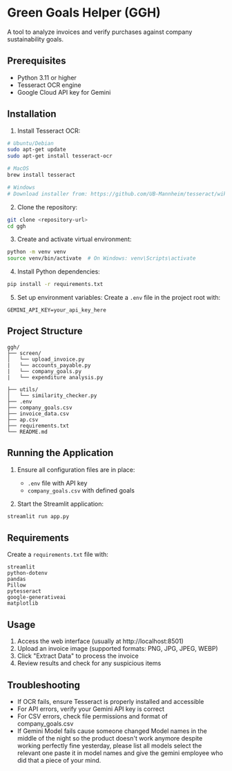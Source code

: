 # Green Goals Helper (GGH)

A tool to analyze invoices and verify purchases against company sustainability goals.

## Prerequisites

- Python 3.11 or higher
- Tesseract OCR engine
- Google Cloud API key for Gemini

## Installation

1. Install Tesseract OCR:
```bash
# Ubuntu/Debian
sudo apt-get update
sudo apt-get install tesseract-ocr

# MacOS
brew install tesseract

# Windows
# Download installer from: https://github.com/UB-Mannheim/tesseract/wiki
```

2. Clone the repository:
```bash
git clone <repository-url>
cd ggh
```

3. Create and activate virtual environment:
```bash
python -m venv venv
source venv/bin/activate  # On Windows: venv\Scripts\activate
```

4. Install Python dependencies:
```bash
pip install -r requirements.txt
```

5. Set up environment variables:
Create a `.env` file in the project root with:
```
GEMINI_API_KEY=your_api_key_here
```

## Project Structure

```
ggh/
├── screen/
│   └── upload_invoice.py
|   └── accounts_payable.py
|   └── company_goals.py
|   └── expenditure analysis.py

├── utils/
│   └── similarity_checker.py
├── .env
├── company_goals.csv
├── invoice_data.csv
├── ap.csv
├── requirements.txt
└── README.md
```

## Running the Application

1. Ensure all configuration files are in place:
   - `.env` file with API key
   - `company_goals.csv` with defined goals

2. Start the Streamlit application:
```bash
streamlit run app.py
```

## Requirements

Create a `requirements.txt` file with:
```
streamlit
python-dotenv
pandas
Pillow
pytesseract
google-generativeai
matplotlib
```

## Usage

1. Access the web interface (usually at http://localhost:8501)
2. Upload an invoice image (supported formats: PNG, JPG, JPEG, WEBP)
3. Click "Extract Data" to process the invoice
4. Review results and check for any suspicious items

## Troubleshooting

- If OCR fails, ensure Tesseract is properly installed and accessible
- For API errors, verify your Gemini API key is correct
- For CSV errors, check file permissions and format of company_goals.csv
- If Gemini Model fails cause someone changed Model names in the middle of the night so the product doesn't work anymore despite working perfectly fine yesterday, please list all models select the relevant one paste it in model names and give the gemini employee who did that a piece of your mind.
